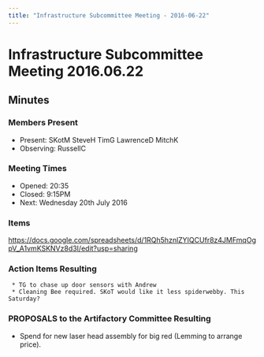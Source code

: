 ```yaml
---
title: "Infrastructure Subcommittee Meeting - 2016-06-22"
---
```

# Infrastructure Subcommittee Meeting 2016.06.22

## Minutes

### Members Present

-   Present: SKotM SteveH TimG LawrenceD MitchK
-   Observing: RussellC

### Meeting Times

-   Opened: 20:35
-   Closed: 9:15PM
-   Next: Wednesday 20th July 2016

### Items

<https://docs.google.com/spreadsheets/d/1RQh5hznlZYIQCUfr8z4JMFmqOgpV_A1vmKSKNVz8d3I/edit?usp=sharing>

### Action Items Resulting

     * TG to chase up door sensors with Andrew
     * Cleaning Bee required. SKoT would like it less spiderwebby. This Saturday?

### PROPOSALS to the Artifactory Committee Resulting

-   Spend for new laser head assembly for big red (Lemming to arrange price).
